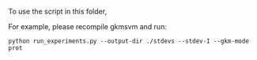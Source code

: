 To use the script in this folder, 

For example, please recompile gkmsvm and run:	
```	
python run_experiments.py --output-dir ./stdevs --stdev-I --gkm-mode prot	
```
